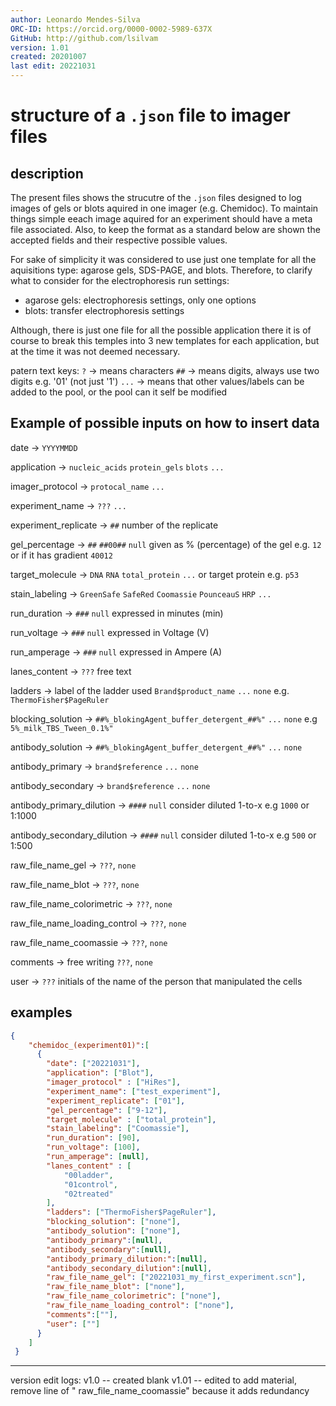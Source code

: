 ```yaml
---
author: Leonardo Mendes-Silva
ORC-ID: https://orcid.org/0000-0002-5989-637X
GitHub: http://github.com/lsilvam
version: 1.01
created: 20201007
last edit: 20221031
---
```


# structure of a `.json` file to imager files

## description

The present files shows the strucutre of the `.json` files designed to log images of gels or blots aquired in one imager (e.g. Chemidoc). To maintain things simple eeach image aquired for an experiment should have a meta file associated. Also, to keep the format as a standard below are shown the accepted fields and their respective possible values. 

For sake of simplicity it was considered to use just one template for all the aquisitions type: agarose gels, SDS-PAGE, and blots. Therefore, to clarify what to consider for the electrophoresis run settings:
- agarose gels: electrophoresis settings, only one options
- blots: transfer electrophoresis settings 

Although, there is just one file for all the possible application there it is of course  to break this temples into 3 new templates for each application, but at the time it was not deemed necessary.


patern text keys: 
    `?` -> means characters
    `##` -> means digits, always use two digits e.g. '01' (not just '1') 
    `...` -> means that other values/labels can be added to the pool, or the pool can it self be modified

## Example of possible inputs on how to insert data

date -> `YYYYMMDD` 

application -> `nucleic_acids` `protein_gels` `blots` `...`

imager_protocol -> `protocal_name` `...`

experiment_name -> `???` `...`

experiment_replicate -> `##` number of the replicate

gel_percentage -> `##` `##00##` `null` given as % (percentage) of the gel e.g. `12` or if it has gradient `40012`

target_molecule -> `DNA` `RNA` `total_protein` `...` or target protein e.g. `p53`

stain_labeling -> `GreenSafe` `SafeRed` `Coomassie` `PounceauS` `HRP` `...`

run_duration -> `###` `null` expressed in minutes (min) 

run_voltage -> `###` `null` expressed in Voltage (V)

run_amperage -> `###` `null` expressed in Ampere (A)

lanes_content -> `???` free text

ladders -> label of the ladder used `Brand$product_name` `...` `none` e.g. `ThermoFisher$PageRuler` 

blocking_solution -> `##%_blokingAgent_buffer_detergent_##%"` `...` `none` e.g `5%_milk_TBS_Tween_0.1%"`

antibody_solution -> `##%_blokingAgent_buffer_detergent_##%"` `...` `none`

antibody_primary -> `brand$reference` `...` `none`

antibody_secondary -> `brand$reference` `...` `none`

antibody_primary_dilution -> `####` `null` consider diluted 1-to-x e.g `1000` or 1:1000

antibody_secondary_dilution -> `####` `null` consider diluted 1-to-x e.g `500` or 1:500

raw_file_name_gel -> `???`, `none`

raw_file_name_blot -> `???`, `none`

raw_file_name_colorimetric -> `???`, `none`

raw_file_name_loading_control -> `???`, `none`

raw_file_name_coomassie -> `???`, `none`    

comments -> free writing `???`, `none`

user -> `???` initials of the name of the person that manipulated the cells

## examples

```json
{  
    "chemidoc_(experiment01)":[
      {
        "date": ["20221031"],
        "application": ["Blot"],
        "imager_protocol" : ["HiRes"],
        "experiment_name": ["test_experiment"],
        "experiment_replicate": ["01"],
        "gel_percentage": ["9-12"],
        "target_molecule" : ["total_protein"],
        "stain_labeling": ["Coomassie"],
        "run_duration": [90],
        "run_voltage": [100],
        "run_amperage": [null],
        "lanes_content" : [
            "00ladder",
            "01control",
            "02treated"
        ],
        "ladders": ["ThermoFisher$PageRuler"],
        "blocking_solution": ["none"],
        "antibody_solution": ["none"],
        "antibody_primary":[null],
        "antibody_secondary":[null],
        "antibody_primary_dilution:":[null],
        "antibody_secondary_dilution":[null],
        "raw_file_name_gel": ["20221031_my_first_experiment.scn"],
        "raw_file_name_blot": ["none"],
        "raw_file_name_colorimetric": ["none"],
        "raw_file_name_loading_control": ["none"],  
        "comments":[""],
        "user": [""]
      }
    ]
 }
 ```
----
version edit logs:
v1.0 -- created blank
v1.01 -- edited to add material, remove line of " raw_file_name_coomassie" because it adds redundancy